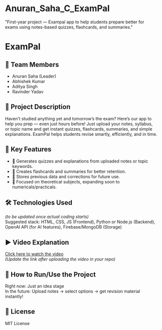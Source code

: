 # Anuran_Saha_C_ExamPal
"First-year project — Exampal app to help students prepare better for exams using notes-based quizzes, flashcards, and summaries."
# ExamPal

## 👥 Team Members
- Anuran Saha (Leader)
- Abhishek Kumar
- Aditya Singh
- Ravinder Yadav

## 📘 Project Description
Haven’t studied anything yet and tomorrow’s the exam? Here’s our app to help you prep — even just hours before! Just upload your notes, syllabus, or topic name and get instant quizzes, flashcards, summaries, and simple explanations. ExamPal helps students revise smartly, efficiently, and in time.

## 🎯 Key Features
- 📌 Generates quizzes and explanations from uploaded notes or topic keywords.
- 📌 Creates flashcards and summaries for better retention.
- 📌 Stores previous data and corrections for future use.
- 📌 Focused on theoretical subjects, expanding soon to numericals/practicals.

## 🛠️ Technologies Used
*(to be updated once actual coding starts)*  
Suggested stack: HTML, CSS, JS (Frontend), Python or Node.js (Backend), OpenAI API (for AI features), Firebase/MongoDB (Storage)

## ▶️ Video Explanation
[Click here to watch the video](PUT_YOUR_VIDEO_LINK_HERE)  
*(Update the link after uploading the video in your repo)*

## 🚀 How to Run/Use the Project
Right now: Just an idea stage  
In the future: Upload notes → select options → get revision material instantly!

## 📜 License
MIT License
